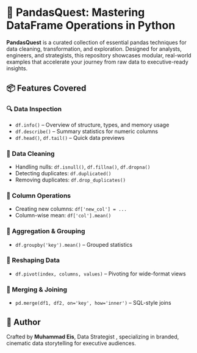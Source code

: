 
# 🐼 PandasQuest: Mastering DataFrame Operations in Python

**PandasQuest** is a curated collection of essential pandas techniques for data cleaning, transformation, and exploration. Designed for analysts, engineers, and strategists, this repository showcases modular, real-world examples that accelerate your journey from raw data to executive-ready insights.

## 📦 Features Covered

### 🔍 Data Inspection
- `df.info()` – Overview of structure, types, and memory usage
- `df.describe()` – Summary statistics for numeric columns
- `df.head()`, `df.tail()` – Quick data previews

### 🧼 Data Cleaning
- Handling nulls: `df.isnull()`, `df.fillna()`, `df.dropna()`
- Detecting duplicates: `df.duplicated()`
- Removing duplicates: `df.drop_duplicates()`

### 🧠 Column Operations
- Creating new columns: `df['new_col'] = ...`
- Column-wise mean: `df['col'].mean()`

### 🧮 Aggregation & Grouping
- `df.groupby('key').mean()` – Grouped statistics

### 🔄 Reshaping Data
- `df.pivot(index, columns, values)` – Pivoting for wide-format views

### 🔗 Merging & Joining
- `pd.merge(df1, df2, on='key', how='inner')` – SQL-style joins

## 🧠 Author

Crafted by **Muhammad Eis**, Data Strategist , specializing in branded, cinematic data storytelling for executive audiences.

